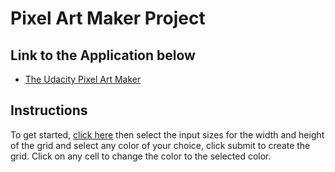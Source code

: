 # Pixel Art Maker Project

## Link to the Application below

* [The Udacity Pixel Art Maker](https://MicahBala.github.io)

## Instructions

To get started, [click here](https://MicahBala.github.io) then select the input sizes for the width and height of the grid and select any color of your choice, click submit to create the grid. Click on any cell to change the color to the selected color.
